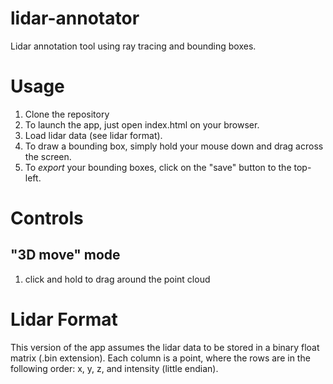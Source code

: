 # lidar-annotator
Lidar annotation tool using ray tracing and bounding boxes.

# Usage
1. Clone the repository
2. To launch the app, just open index.html on your browser.
3. Load lidar data (see lidar format). 
4. To draw a bounding box, simply hold your mouse down and drag across the screen.
5. To *export* your bounding boxes, click on the "save" button to the top-left.

# Controls
## "3D move" mode
1. click and hold to drag around the point cloud


# Lidar Format
This version of the app assumes the lidar data to be stored in a binary float matrix (.bin extension). 
Each column is a point, where the rows are in the following order: x, y, z, and intensity (little endian).
